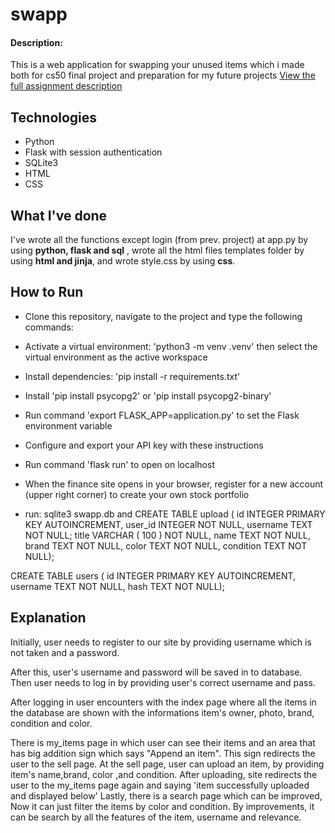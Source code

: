 # swapp
#### Description:
This is a web application for swapping your unused items which i made both for cs50 final project and preparation for my future projects
[View the full assignment description](https://cs50.harvard.edu/x/2023/project/)

## Technologies
* Python
* Flask with session authentication
* SQLite3
* HTML
* CSS


## What I've done

I've wrote all the functions except login (from prev. project) at app.py by using **python, flask and sql** , wrote all the html files templates folder by using **html and jinja**, and wrote style.css by using **css**.

## How to Run
* Clone this repository, navigate to the project and type the following commands:
* Activate a virtual environment: 'python3 -m venv .venv' then select the virtual environment as the active workspace
* Install dependencies: 'pip install -r requirements.txt'
* Install 'pip install psycopg2' or 'pip install psycopg2-binary'
* Run command 'export FLASK_APP=application.py' to set the Flask environment variable
* Configure and export your API key with these instructions
* Run command 'flask run' to open on localhost
* When the finance site opens in your browser, register for a new account (upper right corner) to create your own stock portfolio

* run: sqlite3 swapp.db and
CREATE TABLE upload (
 	id INTEGER PRIMARY KEY AUTOINCREMENT,
 	user_id INTEGER NOT NULL,
    username TEXT NOT NULL;
 	title VARCHAR ( 100 ) NOT NULL,
 	name TEXT NOT NULL,
 	brand TEXT NOT NULL,
 	color TEXT NOT NULL,
 	condition TEXT NOT NULL);

CREATE TABLE users (
 	id INTEGER PRIMARY KEY AUTOINCREMENT,
 	username TEXT NOT NULL,
 	hash TEXT NOT NULL);

## Explanation
Initially, user needs to register to our site by providing username which is not taken and a password. 

After this, user's username and password will be saved in to database. Then user needs to log in by providing user's correct username and pass.

After logging in user encounters with the index page where all the items in the database are shown with the informations item's owner, photo, brand, condition and color.

There is my_items page in which user can see their items and an area that has big addition sign which says "Append an item". This sign redirects the user to the sell page.
At the sell page, user can upload an item, by providing item's name,brand, color ,and condition. After uploading, site redirects the user to the my_items page again and saying 'item successfully uploaded and displayed below'
Lastly, there is a search page which can be improved, Now it can just filter the items by color and condition. By improvements, it can be search by all the features of the item, username and relevance.

